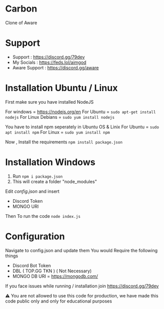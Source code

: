 # Carbon

Clone of Aware 

# Support 

- Support : https://discord.gg/79dev
- My Socials : https://feds.lol/aimgod
- Aware Support : https://discord.gg/aware 

# Installation Ubuntu / Linux 

First make sure you have installed NodeJS 

For windows = https://nodejs.org/en
For Ubuntu = ```sudo apt-get install nodejs```
For Linux Debians = ```sudo yum install nodejs``` 

You have to install npm seperately in Ubuntu OS & Linix 
For Ubuntu = ```sudo apt install npm```
For Linux = ```sudo yum install npm```  

Now , Install the requirements
```npm install package.json``` 

# Installation Windows

1. Run ```npm i package.json```
2. This will create a folder "node_modules"

Edit *config.json* and insert
- Discord Token
- MONGO URI

Then To run the code 
```node index.js``` 

# Configuration 
Navigate to config.json and update them 
You would Require the following things

- Discord Bot Token 
- DBL ( TOP.GG TKN ) ( Not Necessary) 
- MONGO DB URI = https://mongodb.com/

If you face issues while running / installation join https://discord.gg/79dev

⚠️ You are not allowed to use this code for production, we have made this code public only and only for educational purposes 


